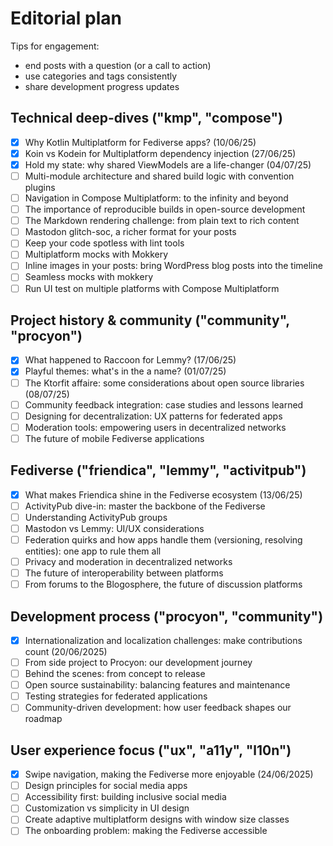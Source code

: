 # Editorial plan

Tips for engagement:
- end posts with a question (or a call to action)
- use categories and tags consistently
- share development progress updates

## Technical deep-dives ("kmp", "compose")

- [x] Why Kotlin Multiplatform for Fediverse apps? (10/06/25)
- [x] Koin vs Kodein for Multiplatform dependency injection (27/06/25)
- [x] Hold my state: why shared ViewModels are a life-changer (04/07/25)
- [ ] Multi-module architecture and shared build logic with convention plugins
- [ ] Navigation in Compose Multiplatform: to the infinity and beyond
- [ ] The importance of reproducible builds in open-source development
- [ ] The Markdown rendering challenge: from plain text to rich content
- [ ] Mastodon glitch-soc, a richer format for your posts
- [ ] Keep your code spotless with lint tools
- [ ] Multiplatform mocks with Mokkery
- [ ] Inline images in your posts: bring WordPress blog posts into the timeline
- [ ] Seamless mocks with mokkery
- [ ] Run UI test on multiple platforms with Compose Multiplatform

## Project history & community ("community", "procyon")

- [x] What happened to Raccoon for Lemmy? (17/06/25)
- [x] Playful themes: what's in the a name? (01/07/25)
- [ ] The Ktorfit affaire: some considerations about open source libraries (08/07/25)
- [ ] Community feedback integration: case studies and lessons learned
- [ ] Designing for decentralization: UX patterns for federated apps
- [ ] Moderation tools: empowering users in decentralized networks
- [ ] The future of mobile Fediverse applications

## Fediverse ("friendica", "lemmy", "activitpub")

- [x] What makes Friendica shine in the Fediverse ecosystem (13/06/25)
- [ ] ActivityPub dive-in: master the backbone of the Fediverse
- [ ] Understanding ActivityPub groups
- [ ] Mastodon vs Lemmy: UI/UX considerations
- [ ] Federation quirks and how apps handle them (versioning, resolving entities): one app to rule them all
- [ ] Privacy and moderation in decentralized networks
- [ ] The future of interoperability between platforms
- [ ] From forums to the Blogosphere, the future of discussion platforms

## Development process ("procyon", "community")

- [x] Internationalization and localization challenges: make contributions count (20/06/2025)
- [ ] From side project to Procyon: our development journey
- [ ] Behind the scenes: from concept to release
- [ ] Open source sustainability: balancing features and maintenance
- [ ] Testing strategies for federated applications
- [ ] Community-driven development: how user feedback shapes our roadmap

## User experience focus ("ux", "a11y", "l10n")

- [x] Swipe navigation, making the Fediverse more enjoyable (24/06/2025)
- [ ] Design principles for social media apps
- [ ] Accessibility first: building inclusive social media
- [ ] Customization vs simplicity in UI design
- [ ] Create adaptive multiplatform designs with window size classes
- [ ] The onboarding problem: making the Fediverse accessible
